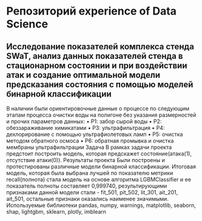# Репозиторий experience of Data Science

## Исследование показателей комплекса стенда SWaT, анализ данных показателей стенда в стационарном состоянии и при воздействии атак и создание оптимальной модели предсказания состояния с помощью моделей бинарной классификации
В наличии были ориентировочные данные о процессе по следующим этапам процесса очистки воды на полигоне без указания размерностей и прочих параметров данных:
•	P1: забор сырой воды
•	P2: обеззараживание химикатами
•	P3: ультрафильтрация
•	P4: дехлорирование с помощью ультрафиолетовых ламп
•	P5: очистка методом обратного осмоса
•	P6: обратная промывка и очистка мембраны ультрафильтрации
Задача
В рамках задачи проекта предстоит построить модель, которая предскажет состояние(атака(1), отсутствие атаки(0)).
Результаты проекта
Были построены и протестированы различные модели бинарной классификации. Итоговая модель, которая была выбрана лучшей по показателю метрики recall(полнота) стала модель на основе алгоритма LGBMClassifier и ее показатель полноты составляет 0,999740, результирующими признаками данной модели стали - fit_501, pit_502, lit_301, ait_201, ait_501, остальные признаки оказались наименее значимыми.
Используемые библиотеки 
pandas, numpy, warnings, matplotlib, seaborn, shap, lightgbm, sklearn, plotly, imblearn
